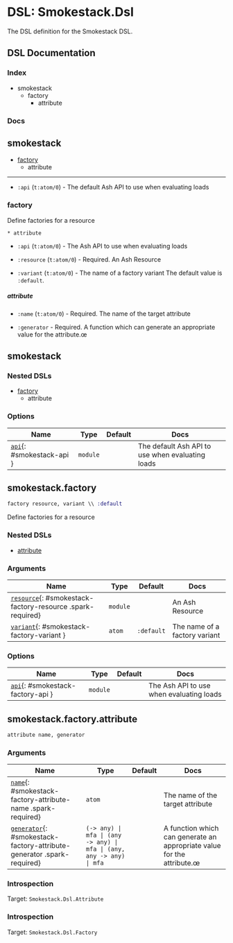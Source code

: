 <!--
This file was generated by Spark. Do not edit it by hand.
-->
# DSL: Smokestack.Dsl

The DSL definition for the Smokestack DSL.

<!--- ash-hq-hide-start --> <!--- -->

## DSL Documentation

### Index

  * smokestack
    * factory
      * attribute

### Docs

## smokestack



 * [factory](#module-factory)
   * attribute





---

* `:api` (`t:atom/0`) - The default Ash API to use when evaluating loads



### factory

Define factories for a resource

    * attribute



* `:api` (`t:atom/0`) - The Ash API to use when evaluating loads

* `:resource` (`t:atom/0`) - Required. An Ash Resource

* `:variant` (`t:atom/0`) - The name of a factory variant The default value is `:default`.



##### attribute







* `:name` (`t:atom/0`) - Required. The name of the target attribute

* `:generator` - Required. A function which can generate an appropriate value for the attribute.œ










<!--- ash-hq-hide-stop --> <!--- -->


## smokestack


### Nested DSLs
 * [factory](#smokestack-factory)
   * attribute





### Options

| Name | Type | Default | Docs |
|------|------|---------|------|
| [`api`](#smokestack-api){: #smokestack-api } | `module` |  | The default Ash API to use when evaluating loads |



## smokestack.factory
```elixir
factory resource, variant \\ :default
```


Define factories for a resource

### Nested DSLs
 * [attribute](#smokestack-factory-attribute)




### Arguments

| Name | Type | Default | Docs |
|------|------|---------|------|
| [`resource`](#smokestack-factory-resource){: #smokestack-factory-resource .spark-required} | `module` |  | An Ash Resource |
| [`variant`](#smokestack-factory-variant){: #smokestack-factory-variant } | `atom` | `:default` | The name of a factory variant |
### Options

| Name | Type | Default | Docs |
|------|------|---------|------|
| [`api`](#smokestack-factory-api){: #smokestack-factory-api } | `module` |  | The Ash API to use when evaluating loads |


## smokestack.factory.attribute
```elixir
attribute name, generator
```








### Arguments

| Name | Type | Default | Docs |
|------|------|---------|------|
| [`name`](#smokestack-factory-attribute-name){: #smokestack-factory-attribute-name .spark-required} | `atom` |  | The name of the target attribute |
| [`generator`](#smokestack-factory-attribute-generator){: #smokestack-factory-attribute-generator .spark-required} | `(-> any) \| mfa \| (any -> any) \| mfa \| (any, any -> any) \| mfa` |  | A function which can generate an appropriate value for the attribute.œ |






### Introspection

Target: `Smokestack.Dsl.Attribute`




### Introspection

Target: `Smokestack.Dsl.Factory`





<style type="text/css">.spark-required::after { content: "*"; color: red !important; }</style>
